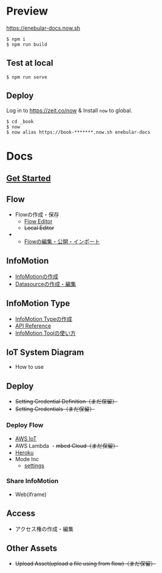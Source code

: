 # Preview

https://enebular-docs.now.sh

```
$ npm i
$ npm run build
```

## Test at local

```
$ npm run serve
```

## Deploy

Log in to https://zeit.co/now & Install `now` to global.

```
$ cd _book
$ now
$ now alias https://book-*******.now.sh enebular-docs
```


# Docs

## [Get Started](GetStarted/index.md)

## Flow

- Flowの作成・保存
  - [Flow Editor](Flow/CreateFlow.md)
  - ~~Local Editor~~
- - [Flowの編集・公開・インポート](Flow/EditFlow.md)

## InfoMotion

- [InfoMotionの作成](InfoMotion/CreateFirstInfoMotion.md)
- [Datasourceの作成・編集](InfoMotion/CreateDataSource.md)

## InfoMotion Type

- [InfoMotion Typeの作成](InfoMotionType/CreateInfoMotionType.md)
- [API Reference](InfoMotionType/APIReference.md)
- [InfoMotion Toolの使い方](InfoMotionType/InfoMotionTool.md)

## IoT System Diagram

- How to use

## Deploy

- ~~Setting Credential Definition（まだ保留）~~
- ~~Setting Credentials（まだ保留）~~

### Deploy Flow

  - [AWS IoT](Deploy/DeployFlow/AWSIoT/index.md)
  - AWS Lambda
  -  ~~mbed Cloud（まだ保留）~~
  - [Heroku](Deploy/DeployFlow/Heroku/index.md)
  - Mode Inc
    - [settings](Deploy/DeployFlow/Mode/Settings.md)

### Share InfoMotion

- Web(iframe)

## Access

- アクセス権の作成・編集

## Other Assets

- ~~Upload Asset(upload a file using from flow)（まだ保留）~~
